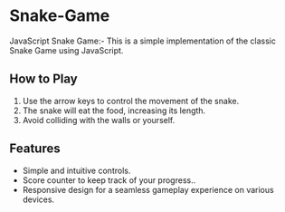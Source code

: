# Snake-Game
 JavaScript Snake Game:-
This is a simple implementation of the classic Snake Game using JavaScript.

## How to Play

1. Use the arrow keys to control the movement of the snake.
2. The snake will eat the food, increasing its length.
3. Avoid colliding with the walls or yourself.

## Features

- Simple and intuitive controls.
- Score counter to keep track of your progress..
- Responsive design for a seamless gameplay experience on various devices.
